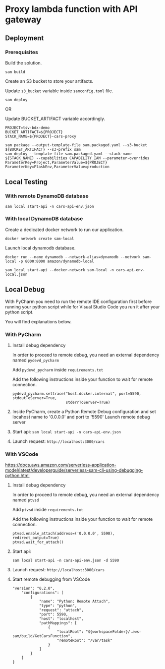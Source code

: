 # Proxy lambda function with API gateway

## Deployment

### Prerequisites

Build the solution.

```
sam build
```

Create an S3 bucket to store your artifacts.

Update `s3_bucket` variable inside `samconfig.toml` file.

```
sam deploy
```

OR

Update BUCKET_ARTIFACT variable accordingly.

```
PROJECT=tsv-bdx-demo
BUCKET_ARTIFACT=${PROJECT}
STACK_NAME=${PROJECT}-cars-proxy

sam package --output-template-file sam.packaged.yaml --s3-bucket ${BUCKET_ARTIFACT} --s3-prefix sam
sam deploy --template-file sam.packaged.yaml --stack-name ${STACK_NAME} --capabilities CAPABILITY_IAM --parameter-overrides ParameterKey=Project,ParameterValue=${PROJECT} ParameterKey=FlaskEnv,ParameterValue=production
```

## Local Testing

### With remote DynamoDB database

`sam local start-api -n cars-api-env.json`

### With local DynamoDB database

Create a dedicated docker network to run our application.

`docker network create sam-local`

Launch local dynamodb database.

`docker run --name dynamodb --network-alias=dynamodb --network sam-local -p 8000:8000 amazon/dynamodb-local`

`sam local start-api --docker-network sam-local -n cars-api-env-local.json`

## Local Debug

With PyCharm you need to run the remote IDE configuration first before running your python script while
for Visual Studio Code you run it after your python script.

You will find explanations below.

### With PyCharm

1. Install debug dependency

    In order to proceed to remote debug, you need an external dependency named `pydevd_pycharm`
    
    Add `pydevd_pycharm` inside `requirements.txt`
    
    Add the following instructions inside your function to wait for remote connection.
    
    ```
    pydevd_pycharm.settrace("host.docker.internal", port=5590, stdoutToServer=True,
                            stderrToServer=True)
    ```

2. Inside PyCharm, create a Python Remote Debug configuration and set locahost name to '0.0.0.0' and port to '5590'
   Launch remote debug server

3. Start api: `sam local start-api -n cars-api-env.json`

4. Launch request: `http://localhost:3000/cars`

### With VSCode

https://docs.aws.amazon.com/serverless-application-model/latest/developerguide/serverless-sam-cli-using-debugging-python.html

1. Install debug dependency

    In order to proceed to remote debug, you need an external dependency named `ptvsd`
    
    Add `ptvsd` inside `requirements.txt`
    
    Add the following instructions inside your function to wait for remote connection.
    
    ```
    ptvsd.enable_attach(address=('0.0.0.0', 5590), redirect_output=True)
    ptvsd.wait_for_attach()
    ```

2. Start api:

    `sam local start-api -n cars-api-env.json -d 5590`

3. Launch request: `http://localhost:3000/cars`

4. Start remote debugging from VSCode

    ```
    "version": "0.2.0",
        "configurations": [
            {
                "name": "Python: Remote Attach",
                "type": "python",
                "request": "attach",
                "port": 5590,
                "host": "localhost",
                "pathMappings": [
                    {
                        "localRoot": "${workspaceFolder}/.aws-sam/build/GetCarsFunction",
                        "remoteRoot": "/var/task"
                    }
                ]
            }
        ]
    }
    ```
